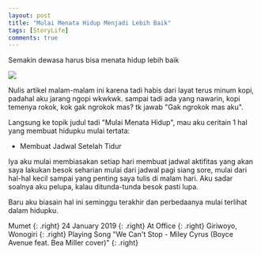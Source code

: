 ```yaml
---
layout: post
title: "Mulai Menata Hidup Menjadi Lebih Baik"
tags: [StoryLife]
comments: true
---
```

Semakin dewasa harus bisa menata hidup lebih baik

![](https://raw.githubusercontent.com/adif48/adif48.github.io/master/assets/img/aku.jfif)

Nulis artikel malam-malam ini karena tadi habis dari layat terus minum kopi, padahal aku jarang ngopi wkwkwk.
sampai tadi ada yang nawarin, kopi temenya rokok, kok gak ngrokok mas? tk jawab "Gak ngrokok mas aku".

Langsung ke topik judul tadi "Mulai Menata Hidup", mau aku ceritain 1 hal yang membuat hidupku mulai tertata:

- Membuat Jadwal Setelah Tidur

Iya aku mulai membiasakan setiap hari membuat jadwal aktifitas yang akan saya lakukan besok seharian
mulai dari jadwal pagi siang sore, mulai dari hal-hal kecil sampai yang penting saya tulis di malam hari.
Aku sadar soalnya aku pelupa, kalau ditunda-tunda besok pasti lupa.

Baru aku biasain hal ini seminggu terakhir dan perbedaanya mulai terlihat dalam hidupku.

Mumet
{: .right}
24 January 2019
{: .right}
At Office
{: .right}
Giriwoyo, Wonogiri
{: .right}
Playing Song "We Can't Stop - Miley Cyrus (Boyce Avenue feat. Bea Miller cover)"
{: .right}
